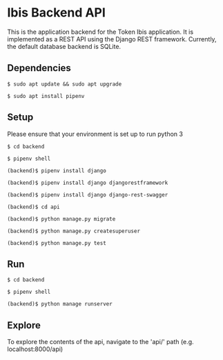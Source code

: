 # Ibis Backend API

This is the application backend for the Token Ibis application. It is implemented as a REST API using the Django REST framework. Currently, the default database backend is SQLite.

## Dependencies

`$ sudo apt update && sudo apt upgrade`

`$ sudo apt install pipenv`

## Setup

Please ensure that your environment is set up to run python 3

`$ cd backend`

`$ pipenv shell`

`(backend)$ pipenv install django`

`(backend)$ pipenv install django djangorestframework`

`(backend)$ pipenv install django django-rest-swagger`

`(backend)$ cd api`

`(backend)$ python manage.py migrate`

`(backend)$ python manage.py createsuperuser`

`(backend)$ python manage.py test`

## Run

`$ cd backend`

`$ pipenv shell`

`(backend)$ python manage runserver`

## Explore

To explore the contents of the api, navigate to the 'api/' path (e.g. localhost:8000/api)
